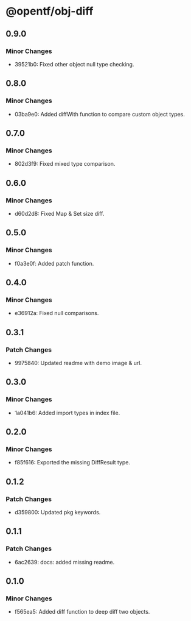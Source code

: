 # @opentf/obj-diff

## 0.9.0

### Minor Changes

- 39521b0: Fixed other object null type checking.

## 0.8.0

### Minor Changes

- 03ba9e0: Added diffWith function to compare custom object types.

## 0.7.0

### Minor Changes

- 802d3f9: Fixed mixed type comparison.

## 0.6.0

### Minor Changes

- d60d2d8: Fixed Map & Set size diff.

## 0.5.0

### Minor Changes

- f0a3e0f: Added patch function.

## 0.4.0

### Minor Changes

- e36912a: Fixed null comparisons.

## 0.3.1

### Patch Changes

- 9975840: Updated readme with demo image & url.

## 0.3.0

### Minor Changes

- 1a041b6: Added import types in index file.

## 0.2.0

### Minor Changes

- f85f616: Exported the missing DiffResult type.

## 0.1.2

### Patch Changes

- d359800: Updated pkg keywords.

## 0.1.1

### Patch Changes

- 6ac2639: docs: added missing readme.

## 0.1.0

### Minor Changes

- f565ea5: Added diff function to deep diff two objects.
